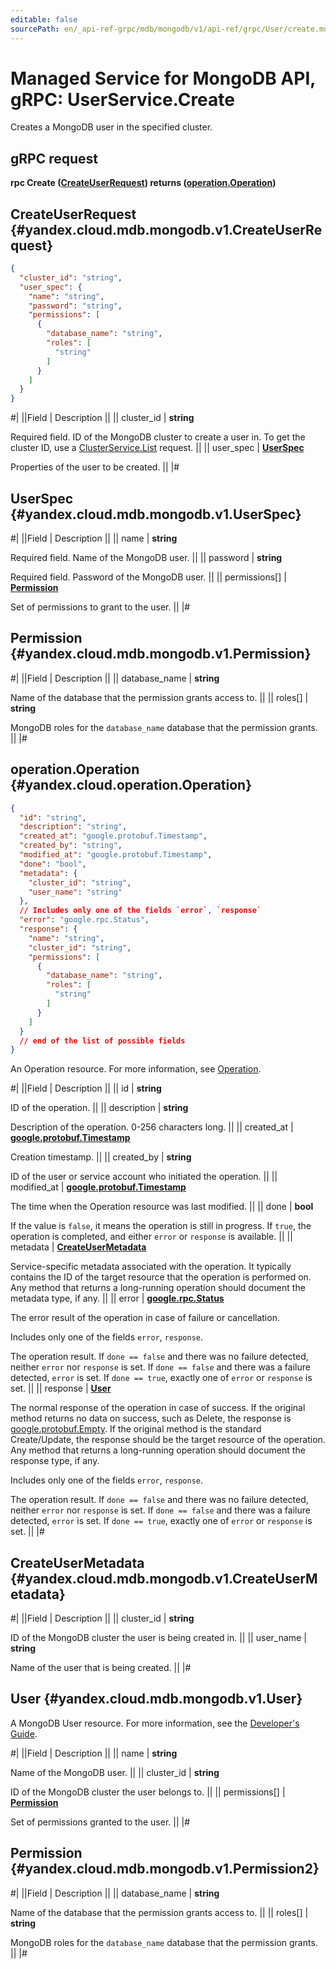 ```yaml
---
editable: false
sourcePath: en/_api-ref-grpc/mdb/mongodb/v1/api-ref/grpc/User/create.md
---
```


# Managed Service for MongoDB API, gRPC: UserService.Create

Creates a MongoDB user in the specified cluster.

## gRPC request

**rpc Create ([CreateUserRequest](#yandex.cloud.mdb.mongodb.v1.CreateUserRequest)) returns ([operation.Operation](#yandex.cloud.operation.Operation))**

## CreateUserRequest {#yandex.cloud.mdb.mongodb.v1.CreateUserRequest}

```json
{
  "cluster_id": "string",
  "user_spec": {
    "name": "string",
    "password": "string",
    "permissions": [
      {
        "database_name": "string",
        "roles": [
          "string"
        ]
      }
    ]
  }
}
```

#|
||Field | Description ||
|| cluster_id | **string**

Required field. ID of the MongoDB cluster to create a user in.
To get the cluster ID, use a [ClusterService.List](/docs/managed-mongodb/api-ref/grpc/Cluster/list#List) request. ||
|| user_spec | **[UserSpec](#yandex.cloud.mdb.mongodb.v1.UserSpec)**

Properties of the user to be created. ||
|#

## UserSpec {#yandex.cloud.mdb.mongodb.v1.UserSpec}

#|
||Field | Description ||
|| name | **string**

Required field. Name of the MongoDB user. ||
|| password | **string**

Required field. Password of the MongoDB user. ||
|| permissions[] | **[Permission](#yandex.cloud.mdb.mongodb.v1.Permission)**

Set of permissions to grant to the user. ||
|#

## Permission {#yandex.cloud.mdb.mongodb.v1.Permission}

#|
||Field | Description ||
|| database_name | **string**

Name of the database that the permission grants access to. ||
|| roles[] | **string**

MongoDB roles for the `database_name` database that the permission grants. ||
|#

## operation.Operation {#yandex.cloud.operation.Operation}

```json
{
  "id": "string",
  "description": "string",
  "created_at": "google.protobuf.Timestamp",
  "created_by": "string",
  "modified_at": "google.protobuf.Timestamp",
  "done": "bool",
  "metadata": {
    "cluster_id": "string",
    "user_name": "string"
  },
  // Includes only one of the fields `error`, `response`
  "error": "google.rpc.Status",
  "response": {
    "name": "string",
    "cluster_id": "string",
    "permissions": [
      {
        "database_name": "string",
        "roles": [
          "string"
        ]
      }
    ]
  }
  // end of the list of possible fields
}
```

An Operation resource. For more information, see [Operation](/docs/api-design-guide/concepts/operation).

#|
||Field | Description ||
|| id | **string**

ID of the operation. ||
|| description | **string**

Description of the operation. 0-256 characters long. ||
|| created_at | **[google.protobuf.Timestamp](https://developers.google.com/protocol-buffers/docs/reference/google.protobuf#timestamp)**

Creation timestamp. ||
|| created_by | **string**

ID of the user or service account who initiated the operation. ||
|| modified_at | **[google.protobuf.Timestamp](https://developers.google.com/protocol-buffers/docs/reference/google.protobuf#timestamp)**

The time when the Operation resource was last modified. ||
|| done | **bool**

If the value is `false`, it means the operation is still in progress.
If `true`, the operation is completed, and either `error` or `response` is available. ||
|| metadata | **[CreateUserMetadata](#yandex.cloud.mdb.mongodb.v1.CreateUserMetadata)**

Service-specific metadata associated with the operation.
It typically contains the ID of the target resource that the operation is performed on.
Any method that returns a long-running operation should document the metadata type, if any. ||
|| error | **[google.rpc.Status](https://cloud.google.com/tasks/docs/reference/rpc/google.rpc#status)**

The error result of the operation in case of failure or cancellation.

Includes only one of the fields `error`, `response`.

The operation result.
If `done == false` and there was no failure detected, neither `error` nor `response` is set.
If `done == false` and there was a failure detected, `error` is set.
If `done == true`, exactly one of `error` or `response` is set. ||
|| response | **[User](#yandex.cloud.mdb.mongodb.v1.User)**

The normal response of the operation in case of success.
If the original method returns no data on success, such as Delete,
the response is [google.protobuf.Empty](https://developers.google.com/protocol-buffers/docs/reference/google.protobuf#google.protobuf.Empty).
If the original method is the standard Create/Update,
the response should be the target resource of the operation.
Any method that returns a long-running operation should document the response type, if any.

Includes only one of the fields `error`, `response`.

The operation result.
If `done == false` and there was no failure detected, neither `error` nor `response` is set.
If `done == false` and there was a failure detected, `error` is set.
If `done == true`, exactly one of `error` or `response` is set. ||
|#

## CreateUserMetadata {#yandex.cloud.mdb.mongodb.v1.CreateUserMetadata}

#|
||Field | Description ||
|| cluster_id | **string**

ID of the MongoDB cluster the user is being created in. ||
|| user_name | **string**

Name of the user that is being created. ||
|#

## User {#yandex.cloud.mdb.mongodb.v1.User}

A MongoDB User resource. For more information, see the
[Developer's Guide](/docs/managed-mongodb/concepts).

#|
||Field | Description ||
|| name | **string**

Name of the MongoDB user. ||
|| cluster_id | **string**

ID of the MongoDB cluster the user belongs to. ||
|| permissions[] | **[Permission](#yandex.cloud.mdb.mongodb.v1.Permission2)**

Set of permissions granted to the user. ||
|#

## Permission {#yandex.cloud.mdb.mongodb.v1.Permission2}

#|
||Field | Description ||
|| database_name | **string**

Name of the database that the permission grants access to. ||
|| roles[] | **string**

MongoDB roles for the `database_name` database that the permission grants. ||
|#